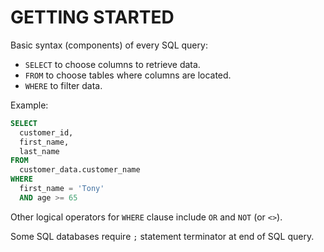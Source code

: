# GETTING STARTED

Basic syntax (components) of every SQL query:

* `SELECT` to choose columns to retrieve data.
* `FROM` to choose tables where columns are located.
* `WHERE` to filter data.

Example:

```sql
SELECT
  customer_id,
  first_name,
  last_name
FROM
  customer_data.customer_name
WHERE
  first_name = 'Tony'
  AND age >= 65
```

Other logical operators for `WHERE` clause include `OR` and `NOT` (or `<>`).

Some SQL databases require `;` statement terminator at end of SQL query.
